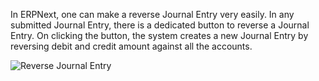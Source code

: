 In ERPNext, one can make a reverse Journal Entry very easily. In any submitted Journal Entry, there is a dedicated button to reverse a Journal Entry. On clicking the button, the system creates a new Journal Entry by reversing debit and credit amount against all the accounts.

<img alt="Reverse Journal Entry" class="screenshot" src="{{docs_base_url}}/assets/img/accounts/reverse-journal-entry.png">